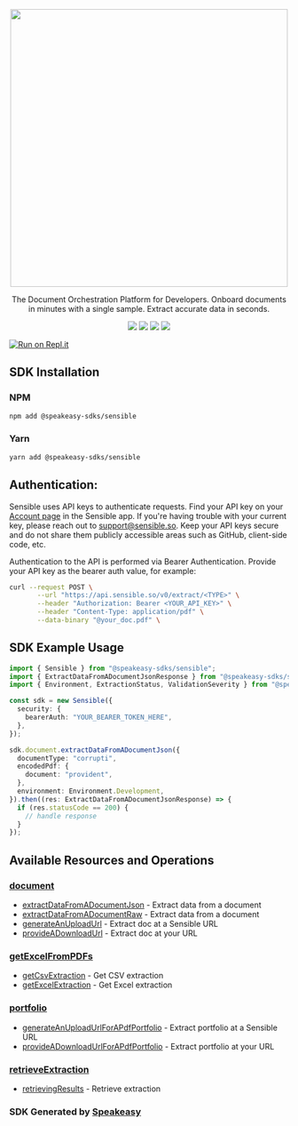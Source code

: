 <div align="center">
    <img src="https://user-images.githubusercontent.com/68016351/226408758-256382d5-c892-4f41-abc6-6bd4ded5b9ae.jpeg" width="500">
   <p>The Document Orchestration Platform for Developers. Onboard documents in minutes with a single sample. Extract accurate data in seconds.</p>
   <a href="https://docs.sensible.so/docs"><img src="https://img.shields.io/static/v1?label=Docs&message=API Ref&color=000000&style=for-the-badge" /></a>
   <a href="https://github.com/speakeasy-sdks/sensible-node-sdk/actions"><img src="https://img.shields.io/github/actions/workflow/status/speakeasy-sdks/sensible-node-sdk/speakeasy_sdk_generation.yml?style=for-the-badge" /></a>
  <a href="https://opensource.org/licenses/MIT"><img src="https://img.shields.io/badge/License-MIT-blue.svg?style=for-the-badge" /></a>
  <a href="https://github.com/speakeasy-sdks/sensible-node-sdk/releases"><img src="https://img.shields.io/github/v/release/speakeasy-sdks/sensible-node-sdk?sort=semver&style=for-the-badge" /></a>
</div>

[![Run on Repl.it](https://repl.it/badge/github/speakeasy-sdks/sensible-node-sdk)](https://replit.com/join/jtnwgbwhep-sagarbatchu1)

<!-- Start SDK Installation -->
## SDK Installation

### NPM

```bash
npm add @speakeasy-sdks/sensible
```

### Yarn

```bash
yarn add @speakeasy-sdks/sensible
```
<!-- End SDK Installation -->

## Authentication: 

Sensible uses API keys to authenticate requests. Find your API key on your [Account page](https://app.sensible.so/signin/?returnUrl=%2Faccount%2F) in the Sensible app. If you're having trouble with your current key, please reach out to support@sensible.so. Keep your API keys secure and do not share them publicly accessible areas such as GitHub, client-side code, etc.

Authentication to the API is performed via Bearer Authentication. Provide your API key as the bearer auth value, for example:

```bash
curl --request POST \
       --url "https://api.sensible.so/v0/extract/<TYPE>" \
       --header "Authorization: Bearer <YOUR_API_KEY>" \
       --header "Content-Type: application/pdf" \
       --data-binary "@your_doc.pdf" \
```

## SDK Example Usage
<!-- Start SDK Example Usage -->
```typescript
import { Sensible } from "@speakeasy-sdks/sensible";
import { ExtractDataFromADocumentJsonResponse } from "@speakeasy-sdks/sensible/dist/sdk/models/operations";
import { Environment, ExtractionStatus, ValidationSeverity } from "@speakeasy-sdks/sensible/dist/sdk/models/shared";

const sdk = new Sensible({
  security: {
    bearerAuth: "YOUR_BEARER_TOKEN_HERE",
  },
});

sdk.document.extractDataFromADocumentJson({
  documentType: "corrupti",
  encodedPdf: {
    document: "provident",
  },
  environment: Environment.Development,
}).then((res: ExtractDataFromADocumentJsonResponse) => {
  if (res.statusCode == 200) {
    // handle response
  }
});
```
<!-- End SDK Example Usage -->

<!-- Start SDK Available Operations -->
## Available Resources and Operations


### [document](docs/document/README.md)

* [extractDataFromADocumentJson](docs/document/README.md#extractdatafromadocumentjson) - Extract data from a document
* [extractDataFromADocumentRaw](docs/document/README.md#extractdatafromadocumentraw) - Extract data from a document
* [generateAnUploadUrl](docs/document/README.md#generateanuploadurl) - Extract doc at a Sensible URL
* [provideADownloadUrl](docs/document/README.md#provideadownloadurl) - Extract doc at your URL

### [getExcelFromPDFs](docs/getexcelfrompdfs/README.md)

* [getCsvExtraction](docs/getexcelfrompdfs/README.md#getcsvextraction) - Get CSV extraction
* [getExcelExtraction](docs/getexcelfrompdfs/README.md#getexcelextraction) - Get Excel extraction

### [portfolio](docs/portfolio/README.md)

* [generateAnUploadUrlForAPdfPortfolio](docs/portfolio/README.md#generateanuploadurlforapdfportfolio) - Extract portfolio at a Sensible URL
* [provideADownloadUrlForAPdfPortfolio](docs/portfolio/README.md#provideadownloadurlforapdfportfolio) - Extract portfolio at your URL

### [retrieveExtraction](docs/retrieveextraction/README.md)

* [retrievingResults](docs/retrieveextraction/README.md#retrievingresults) - Retrieve extraction
<!-- End SDK Available Operations -->

### SDK Generated by [Speakeasy](https://docs.speakeasyapi.dev/docs/using-speakeasy/client-sdks)
